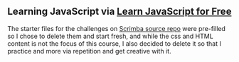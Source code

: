## Learning JavaScript via [Learn JavaScript for Free](https://scrimba.com/learn/learnjavascript?utm_source=scrimba&utm_medium=scrim&utm_campaign=learn_javascript_launch&utm_content=fcc)

The starter files for the challenges on [Scrimba source repo](https://github.com/scrimba/learn-javascript) were pre-filled so I chose to delete them and start fresh, and while the css and HTML content is not the focus of this course, I also decided to delete it so that I practice and more via repetition and get creative with it.

